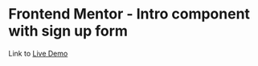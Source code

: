 # Frontend Mentor - Intro component with sign up form

Link to [Live Demo](https://intro-sign-up-ten.vercel.app)
